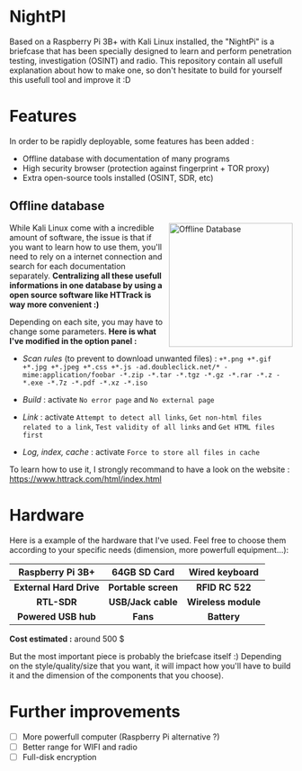 # NightPI
Based on a Raspberry Pi 3B+ with Kali Linux installed, the "NightPi" is a briefcase that has been specially designed to learn and perform penetration testing, investigation (OSINT) and radio.
This repository contain all usefull explanation about how to make one, so don't hesitate to build for yourself this usefull tool and improve it :D
# Features
In order to be rapidly deployable, some features has been added :
- Offline database with documentation of many programs
- High security browser (protection against fingerprint + TOR proxy)
- Extra open-source tools installed (OSINT, SDR, etc)

## Offline database
<img src="https://github.com/Sekhan/NightPI/blob/master/HTTrack.jpg" alt="Offline Database" align="right" height="220px">

While Kali Linux come with a incredible amount of software, the issue is that if you want to learn how to use them, you'll need to rely on a internet connection and search for each documentation separately. **Centralizing all these usefull informations in one database by using a open source software like HTTrack is way more convenient :)**

Depending on each site, you may have to change some parameters. 
**Here is what I've modified in the option panel :**

- *Scan rules* (to prevent to download unwanted files) :
`+*.png +*.gif +*.jpg +*.jpeg
+*.css +*.js -ad.doubleclick.net/* -mime:application/foobar
-*.zip -*.tar -*.tgz -*.gz
-*.rar -*.z -*.exe -*.7z -*.pdf -*.xz -*.iso`

- *Build* : activate `No error page` and `No external page`
- *Link* : activate `Attempt to detect all links`, `Get non-html files related to a link`, `Test validity of all links`
and `Get HTML files first`
- *Log, index, cache* : activate `Force to store all files in cache`

To learn how to use it, I strongly recommand to have a look on the website : https://www.httrack.com/html/index.html

# Hardware
Here is a example of the hardware that I've used. Feel free to choose them according to your specific needs (dimension, more powerfull equipment...):

| **Raspberry Pi 3B+** | **64GB SD Card** | **Wired keyboard** |
| :---: | :---: | :---: |
| **External Hard Drive** | **Portable screen** | **RFID RC 522** |
| **RTL-SDR** | **USB/Jack cable** | **Wireless module** |
| **Powered USB hub** | **Fans** | **Battery** |

**Cost estimated :** around 500 $

But the most important piece is probably the briefcase itself :) Depending on the style/quality/size that you want, it will impact how you'll have to build it and the dimension of the components that you choose).

# Further improvements
- [ ] More powerfull computer (Raspberry Pi alternative ?)
- [ ] Better range for WIFI and radio
- [ ] Full-disk encryption
